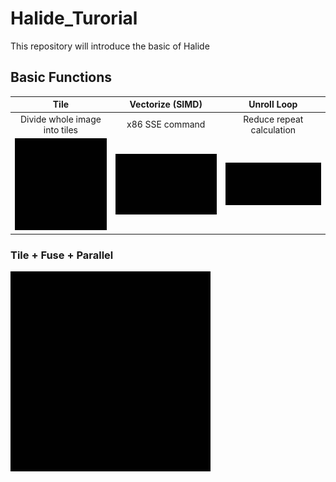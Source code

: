 # Halide_Turorial
This repository will introduce the basic of Halide

## Basic Functions

Tile             |   Vectorize (SIMD) |  Unroll Loop
:-------------------------:|:-------------------------: |:-------------------------:
Divide whole image into tiles|   x86 SSE command |  Reduce repeat calculation
![](./figures/tile.gif?raw=true)  |  ![](./figures/vectorize.gif?raw=true) |  ![](./figures/unroll.gif?raw=true)



### Tile + Fuse + Parallel
![Para image](./figures/tile_parallel.gif?raw=true) 
